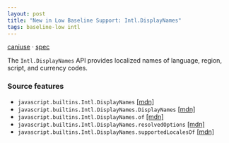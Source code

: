 ```yaml
---
layout: post
title: "New in Low Baseline Support: Intl.DisplayNames"
tags: baseline-low intl
---
```


[caniuse](https://caniuse.com/?search=intl-display-names) · [spec](https://tc39.es/ecma402/#intl-displaynames-objects)

The `Intl.DisplayNames` API provides localized names of language, region, script, and currency codes.

### Source features

- ``javascript.builtins.Intl.DisplayNames`` [[mdn]](https://developer.mozilla.org/en-US/search?q=javascript.builtins.Intl.DisplayNames)
- ``javascript.builtins.Intl.DisplayNames.DisplayNames`` [[mdn]](https://developer.mozilla.org/en-US/search?q=javascript.builtins.Intl.DisplayNames.DisplayNames)
- ``javascript.builtins.Intl.DisplayNames.of`` [[mdn]](https://developer.mozilla.org/en-US/search?q=javascript.builtins.Intl.DisplayNames.of)
- ``javascript.builtins.Intl.DisplayNames.resolvedOptions`` [[mdn]](https://developer.mozilla.org/en-US/search?q=javascript.builtins.Intl.DisplayNames.resolvedOptions)
- ``javascript.builtins.Intl.DisplayNames.supportedLocalesOf`` [[mdn]](https://developer.mozilla.org/en-US/search?q=javascript.builtins.Intl.DisplayNames.supportedLocalesOf)
